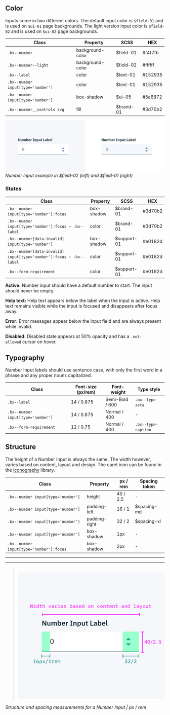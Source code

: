 ## Color

Inputs come in two different colors. The default input color is `$field-01` and is used on `$ui-01` page backgrounds. The light version input color is `$field-02` and is used on `$ui-02` page backgrounds.

| Class                             | Property         | SCSS      | HEX       |
|-----------------------------------|------------------|-----------|-----------|
| `.bx--number`                     | background-color | $field-01 | #f4f7fb   |
| `.bx--number--light`              | background-color | $field-02 | #ffffff   |
| `.bx--label`                      | color            | $text-01  | #152935   |
| `.bx--number input[type='number']`| color            | $text-01  | #152935   |
| `.bx--number input[type='number']`| box-shadow       | $ui-05    | #5a6872   |
| `.bx--number__controls svg `      | fill             | $brand-01 | #3d70b2   |

![Number Input example in $field-01 and $field-02](images/number-input-style-2.png)
_Number Input example in $field-02 (left) and $field-01 (right)_


### States

| Class                                                               | Property         | SCSS       | HEX       |
|---------------------------------------------------------------------|------------------|------------|-----------|
| `.bx--number input[type='number']:focus`                            | box-shadow       | $brand-01  | #3d70b2   |
| `.bx--number input[type='number']:focus ~ .bx--label`               | color            | $brand-01  | #3d70b2   |
| `.bx--number[data-invalid] input[type='number']`                    | box-shadow       | $support-01| #e0182d   |
| `.bx--number[data-invalid] input[type='number']:focus ~ .bx--label` | color            | $support-01| #e0182d   |
| `.bx--form-requirement`                                             | color            | $support-01| #e0182d   |

**Active:** Number input should have a default number to start. The input should never be empty.

**Help text:** Help text appears below the label when the input is active. Help text remains visible while the input is focused and disappears after focus away.

**Error:** Error messages appear below the input field and are always present while invalid.

**Disabled:** Disabled state appears at 50% opacity and has a `.not-allowed` cursor on hover.




## Typography

Number Input labels should use sentence case, with only the first word in a phrase and any proper nouns capitalized.

| Class                                                      | Font-size (px/rem) | Font-weight     | Type style         |
|------------------------------------------------------------|--------------------|-----------------|--------------------|
| `.bx--label`                                               | 14 / 0.875         | Semi-Bold / 600 |`.bx--type-zeta`    |  
| `.bx--number input[type='number']`                         | 14 / 0.875         | Normal / 400    | -                  |
| `.bx--form-requirement`                                    | 12 / 0.75          | Normal / 400    |`.bx--type-caption` |

## Structure

The height of a Number Input is always the same. The width however, varies based on content, layout and design. The caret icon can be found in the [iconography](/style/iconography/library) library.

| Class                                  | Property      | px / rem    | Spacing token |
|----------------------------------------|---------------|-------------|---------------|
|`.bx--number input[type='number']`      | height        | 40 / 2.5    | - |
|`.bx--number input[type='number']`      | padding-left  | 16 / 1      | $spacing-md   |
|`.bx--number input[type='number']`      | padding-right | 32 / 2      | $spacing-xl   |
|`.bx--number input[type='number']`      | box-shadow    | 1px         | - |
|`.bx--number input[type='number']:focus`| box-shadow    | 2px         | - |


---
***
> 
![Structure and spacing for number input](images/number-input-style-1.png)

_Structure and spacing measurements for a Number Input | px / rem_
